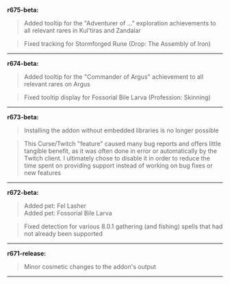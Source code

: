 **r675-beta:**

> Added tooltip for the "Adventurer of ..." exploration achievements to all relevant rares in Kul'tiras and Zandalar

> Fixed tracking for Stormforged Rune (Drop: The Assembly of Iron)

-----

**r674-beta:**

> Added tooltip for the "Commander of Argus" achievement to all relevant rares on Argus

> Fixed tooltip display for Fossorial Bile Larva (Profession: Skinning)

-----

**r673-beta:**

> Installing the addon without embedded libraries is no longer possible

> This Curse/Twitch "feature" caused many bug reports and offers little tangible benefit, as it was often done in error or automatically by the Twitch client. I ultimately chose to disable it in order to reduce the time spent on providing support instead of working on bug fixes or new features

-----

**r672-beta:**

> Added pet: Fel Lasher
<br>Added pet: Fossorial Bile Larva

> Fixed detection for various 8.0.1 gathering (and fishing) spells that had not already been supported

-----

**r671-release:**

> Minor cosmetic changes to the addon's output

-----
